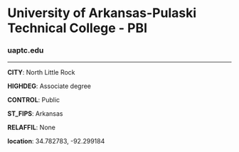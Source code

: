 # University of Arkansas-Pulaski Technical College - PBI
### uaptc.edu
---
**CITY**: North Little Rock

**HIGHDEG**: Associate degree

**CONTROL**: Public

**ST_FIPS**: Arkansas

**RELAFFIL**: None

**location**: 34.782783, -92.299184